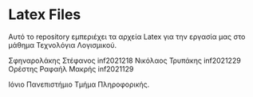 # Latex Files

Αυτό τo repository εμπεριέχει τα αρχεία Latex για την εργασία μας στο μάθημα Τεχνολόγια Λογισμικού.

Σφηναρολάκης Στέφανος inf2021218 Νικόλαος Τρυπάκης inf2021229 Ορέστης Ραφαήλ Μακρής inf2021129

Ιόνιο Πανεπιστήμιο Τμήμα Πληροφορικής.
